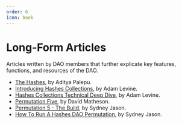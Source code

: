 ```yaml
---
order: 6
icon: book
---
```


# Long-Form Articles

Articles written by DAO members that further explicate key features, functions, and resources of the DAO.

- [The Hashes](https://medium.com/dex-labs/the-hashes-33e1b4429218), by Aditya Palepu.
- [Introducing Hashes Collections](https://medium.com/dex-labs/introducing-hashes-collections-ab50adb5f1a9), by Adam Levine.
- [Hashes Collections Technical Deep Dive](https://medium.com/dex-labs/hashes-collections-technical-deep-dive-637e616c1e1a), by Adam Levine.
- [Permutation Five](https://paragraph.xyz/@mathesondavid/hashesdao-permutation-five), by David Matheson.
- [Permutation 5 - The Build](https://medium.com/@sydneyjason/permutation-5-the-build-e6f420102d09), by Sydney Jason.
- [How To Run A Hashes DAO Permutation](https://medium.com/@sydneyjason/how-to-run-a-hashes-dao-permutation-2ecdb6def2a9), by Sydney Jason.